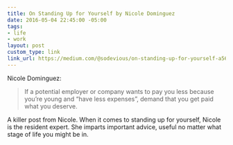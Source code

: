 ```yaml
---
title: On Standing Up for Yourself by Nicole Dominguez
date: 2016-05-04 22:45:00 -05:00
tags:
- life
- work
layout: post
custom_type: link
link_url: https://medium.com/@sodevious/on-standing-up-for-yourself-a56d87d977dc#.q3rt99z8m
---
```


Nicole Dominguez:

> If a potential employer or company wants to pay you less because you’re young and “have less expenses”, demand that you get paid what you deserve.

A killer post from Nicole. When it comes to standing up for yourself, Nicole is the resident expert. She imparts important advice, useful no matter what stage of life you might be in.
